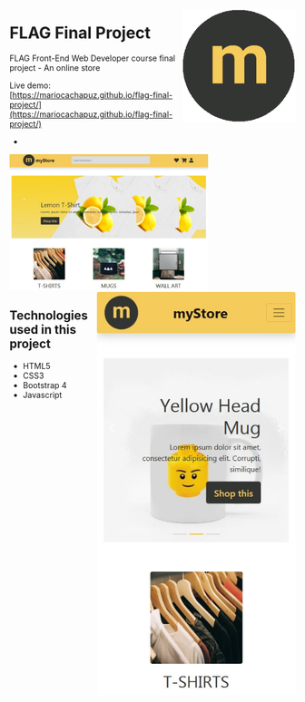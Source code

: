 <p align="center">
 <img src="https://github.com/mariocachapuz/flag-final-project/blob/master/img/logo.png" alt="myStore logo" align="right" width="200">
</p>

# FLAG Final Project

FLAG Front-End Web Developer course final project - An online store

Live demo: [https://mariocachapuz.github.io/flag-final-project/](https://mariocachapuz.github.io/flag-final-project/)

-
<img src="https://github.com/mariocachapuz/flag-final-project/blob/master/thumbnail-desktop.JPG" alt="myStore livedemo desktop" width="350">
<img src="https://github.com/mariocachapuz/flag-final-project/blob/master/thumbnail-mobile.JPG" alt="myStore livedemo desktop" width="350" align="right">

## Technologies used in this project
* HTML5
* CSS3
* Bootstrap 4
* Javascript
